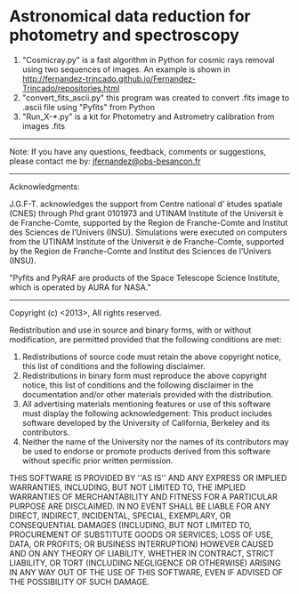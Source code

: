 Astronomical data reduction for photometry and spectroscopy
===============

1. "Cosmicray.py" is a fast algorithm in Python for cosmic rays removal using two sequences of images. An example is shown in http://fernandez-trincado.github.io/Fernandez-Trincado/repositories.html 
2. "convert_fits_ascii.py" this program was created to convert .fits image to .ascii file using "Pyfits" from Python
3. "Run_X-*.py" is a kit for Photometry and Astrometry calibration from images .fits

______________________________________________________________________________________________________________________
Note: If you have any questions, feedback, comments or suggestions, please contact me by: jfernandez@obs-besancon.fr
______________________________________________________________________________________________________________________
Acknowledgments:

J.G.F-T. acknowledges the support from Centre national d’ ́etudes spatiale (CNES) through Phd grant 0101973 and UTINAM Institute of the Universit ́e de Franche-Comte, supported by the Region de Franche-Comte and Institut des Sciences de l’Univers (INSU). Simulations were executed on computers from the UTINAM Institute of the Universit ́e de Franche-Comt́e, supported by the Region de Franche-Comte and Institut des Sciences de l’Univers (INSU).

"Pyfits and PyRAF are products of the Space Telescope Science Institute, which is operated by AURA for NASA." 

______________________________________________________________________________________________________________________
Copyright (c) <2013>, 
<copyright Fernandez-Trincado>
All rights reserved.

Redistribution and use in source and binary forms, with or without
modification, are permitted provided that the following conditions
are met:
1. Redistributions of source code must retain the above copyright
   notice, this list of conditions and the following disclaimer.
2. Redistributions in binary form must reproduce the above copyright
   notice, this list of conditions and the following disclaimer in the
   documentation and/or other materials provided with the distribution.
3. All advertising materials mentioning features or use of this software
   must display the following acknowledgement:
   This product includes software developed by the University of 
   California, Berkeley and its contributors.
4. Neither the name of the University nor the names of its contributors
   may be used to endorse or promote products derived from this software
   without specific prior written permission.

THIS SOFTWARE IS PROVIDED BY <COPYRIGHT HOLDER> ''AS IS'' AND ANY
EXPRESS OR IMPLIED WARRANTIES, INCLUDING, BUT NOT LIMITED TO, THE IMPLIED
WARRANTIES OF MERCHANTABILITY AND FITNESS FOR A PARTICULAR PURPOSE ARE
DISCLAIMED. IN NO EVENT SHALL <COPYRIGHT HOLDER> BE LIABLE FOR ANY
DIRECT, INDIRECT, INCIDENTAL, SPECIAL, EXEMPLARY, OR CONSEQUENTIAL DAMAGES
(INCLUDING, BUT NOT LIMITED TO, PROCUREMENT OF SUBSTITUTE GOODS OR SERVICES;
LOSS OF USE, DATA, OR PROFITS; OR BUSINESS INTERRUPTION) HOWEVER CAUSED AND
ON ANY THEORY OF LIABILITY, WHETHER IN CONTRACT, STRICT LIABILITY, OR TORT
(INCLUDING NEGLIGENCE OR OTHERWISE) ARISING IN ANY WAY OUT OF THE USE OF THIS
SOFTWARE, EVEN IF ADVISED OF THE POSSIBILITY OF SUCH DAMAGE.
